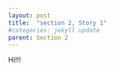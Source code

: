 ```yaml
---
layout: post
title:  "section 2, Story 1"
#categories: jekyll update
parent: Section 2
---
```


Hi!!!